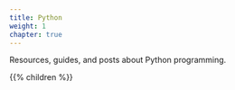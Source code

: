 ```yaml
---
title: Python
weight: 1
chapter: true
---
```


Resources, guides, and posts about Python programming.

{{% children %}}
